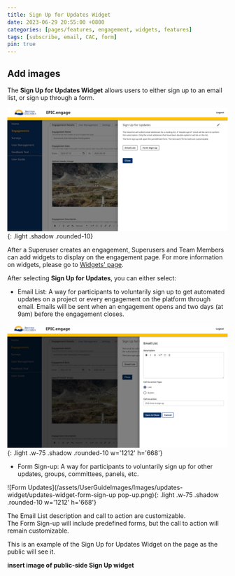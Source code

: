 ```yaml
---
title: Sign Up for Updates Widget
date: 2023-06-29 20:55:00 +0800
categories: [pages/features, engagement, widgets, features]
tags: [subscribe, email, CAC, form]
pin: true
---
```


## Add images

The **Sign Up for Updates Widget** allows users to either sign up to an email list, or sign up through a form.

![Updates Widget](/assets/UserGuideImages/Images/updates-widget/updates-widget-sign-up-for-updates-widget-a.png){: .light .shadow .rounded-10}

After a Superuser creates an engagement, Superusers and Team Members can add widgets to display on the engagement page. For more information on widgets, please go to [Widgets' page](/met-guide/posts/widgets/).

After selecting **Sign Up for Updates**, you can either select:
  
- Email List: A way for participants to voluntarily sign up to get automated updates on a project or every engagement on the platform through email. Emails will be sent when an engagement opens and two days (at 9am) before the engagement closes.

![Email Updates](/assets/UserGuideImages/Images/updates-widget/updates-widget-email-list-pop-up.png){: .light .w-75 .shadow .rounded-10 w='1212' h='668'}
  
- Form Sign-up: A way for participants to voluntarily sign up for other updates, groups, committees, panels, etc.

![Form Updates](/assets/UserGuideImages/Images/updates-widget/updates-widget-form-sign-up pop-up.png){: .light .w-75 .shadow .rounded-10 w='1212' h='668'}

The Email List description and call to action are customizable.  
The Form Sign-up will include predefined forms, but the call to action will remain customizable.  
  
This is an example of the Sign Up for Updates Widget on the page as the public will see it.

**insert image of public-side Sign Up widget**  
